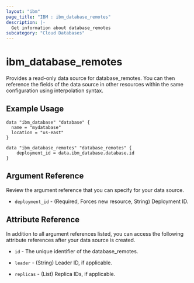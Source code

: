 ```yaml
---
layout: "ibm"
page_title: "IBM : ibm_database_remotes"
description: |-
  Get information about database_remotes
subcategory: "Cloud Databases"
---
```


# ibm_database_remotes

Provides a read-only data source for database_remotes. You can then reference the fields of the data source in other resources within the same configuration using interpolation syntax.

## Example Usage

```hcl
data "ibm_database" "database" {
  name = "mydatabase"
  location = "us-east"
}

data "ibm_database_remotes" "database_remotes" {
	deployment_id = data.ibm_database.database.id
}
```

## Argument Reference

Review the argument reference that you can specify for your data source.

* `deployment_id` - (Required, Forces new resource, String) Deployment ID.

## Attribute Reference

In addition to all argument references listed, you can access the following attribute references after your data source is created.

* `id` - The unique identifier of the database_remotes.
* `leader` - (String) Leader ID, if applicable.

* `replicas` - (List) Replica IDs, if applicable.


